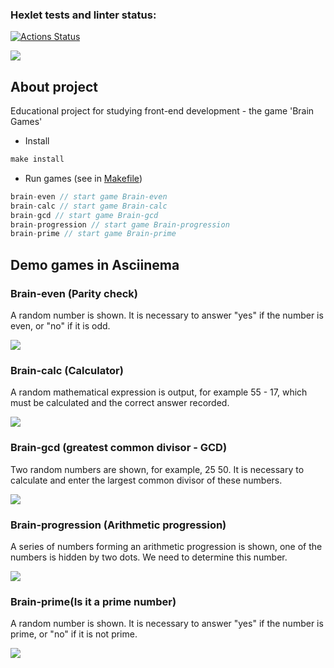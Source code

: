 ### Hexlet tests and linter status:
[![Actions Status](https://github.com/golodnoy/frontend-project-44/workflows/hexlet-check/badge.svg)](https://github.com/golodnoy/frontend-project-44/actions)

<a href="https://codeclimate.com/github/golodnoy/frontend-project-44/maintainability"><img src="https://api.codeclimate.com/v1/badges/ff0571975304c2478de7/maintainability" /></a>

<h2>About project</h2>
<p>
Educational project for studying front-end development - the game 'Brain Games'
</p>


* Install
```js
make install
```

* Run games (see in <a href="Makefile">Makefile</a>)
```js
brain-even // start game Brain-even
brain-calc // start game Brain-calc
brain-gcd // start game Brain-gcd
brain-progression // start game Brain-progression
brain-prime // start game Brain-prime
```

<h2>Demo games in Asciinema</h2>

<h3>Brain-even (Parity check)</h3>

<p>
A random number is shown. It is necessary to answer "yes" if the number is even, or "no" if it is odd. </p>

<a href="https://asciinema.org/a/sKijh3Gt6FUmHMP8rTAiMWKhh" target="_blank"><img src="https://asciinema.org/a/sKijh3Gt6FUmHMP8rTAiMWKhh.svg" /></a>


<h3>Brain-calc (Calculator)</h3>

<p> 
A random mathematical expression is output, for example 55 - 17, which must be calculated and the correct answer recorded.
</p>

<a href="https://asciinema.org/a/p3h33obCMTAG8qNS3s8hbiT7y" target="_blank"><img src="https://asciinema.org/a/p3h33obCMTAG8qNS3s8hbiT7y.svg" /></a>

<h3>Brain-gcd (greatest common divisor - GCD)</h3>

<p> 
Two random numbers are shown, for example, 25 50. It is necessary to calculate and enter the largest common divisor of these numbers.
</p>

<a href="https://asciinema.org/a/jcrF5kgPjFCzNVCnNE34BAMss" target="_blank"><img src="https://asciinema.org/a/jcrF5kgPjFCzNVCnNE34BAMss.svg" /></a>

<h3>Brain-progression (Arithmetic progression)</h3>

<p> 
A series of numbers forming an arithmetic progression is shown, one of the numbers is hidden by two dots. We need to determine this number.</p>

<a href="https://asciinema.org/a/KpdRf7bO2p57SVqOxFvkW0xEr" target="_blank"><img src="https://asciinema.org/a/KpdRf7bO2p57SVqOxFvkW0xEr.svg" /></a>

<h3>Brain-prime(Is it a prime number)</h3>

<p>
A random number is shown. It is necessary to answer "yes" if the number is prime, or "no" if it is not prime.
 </p>

<a href="https://asciinema.org/a/6ZIN4KVcjgwDosFe2qkomh5Ah" target="_blank"><img src="https://asciinema.org/a/6ZIN4KVcjgwDosFe2qkomh5Ah.svg" /></a>

